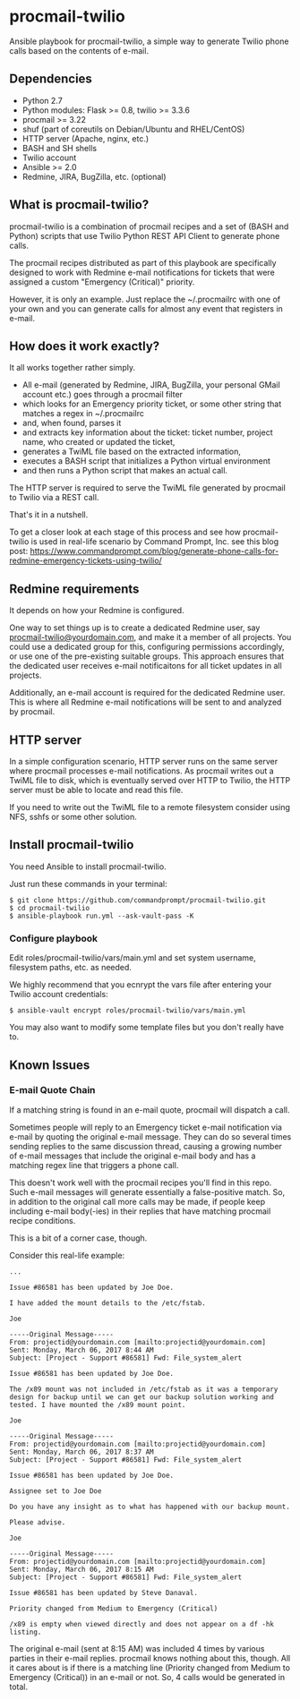 # procmail-twilio

Ansible playbook for procmail-twilio, a simple way to generate Twilio phone calls based on the contents of e-mail.

## Dependencies

* Python 2.7
* Python modules: Flask >= 0.8, twilio >= 3.3.6
* procmail >= 3.22
* shuf (part of coreutils on Debian/Ubuntu and RHEL/CentOS)
* HTTP server (Apache, nginx, etc.)
* BASH and SH shells
* Twilio account
* Ansible >= 2.0
* Redmine, JIRA, BugZilla, etc. (optional)

## What is procmail-twilio?
procmail-twilio is a combination of procmail recipes and a set of (BASH and Python) scripts that use Twilio Python REST API Client
to generate phone calls.

The procmail recipes distributed as part of this playbook are specifically designed to work with Redmine e-mail notifications for
tickets that were assigned a custom "Emergency (Critical)" priority. 

However, it is only an example. Just replace the ~/.procmailrc with one of your own and you can generate calls for almost any event
that registers in e-mail.

## How does it work exactly?

It all works together rather simply.

* All e-mail (generated by Redmine, JIRA, BugZilla, your personal GMail account etc.) goes through a procmail filter
* which looks for an Emergency priority ticket, or some other string that matches a regex in ~/.procmailrc
* and, when found, parses it
* and extracts key information about the ticket: ticket number, project name, who created or updated the ticket,
* generates a TwiML file based on the extracted information,
* executes a BASH script that initializes a Python virtual environment
* and then runs a Python script that makes an actual call.

The HTTP server is required to serve the TwiML file generated by procmail to Twilio via a REST call.

That's it in a nutshell.

To get a closer look at each stage of this process and see how procmail-twilio is used in real-life scenario by Command Prompt, Inc.
see this blog post: https://www.commandprompt.com/blog/generate-phone-calls-for-redmine-emergency-tickets-using-twilio/

## Redmine requirements

It depends on how your Redmine is configured.

One way to set things up is to create a dedicated Redmine user, say procmail-twilio@yourdomain.com, and make it a member of all
projects. You could use a dedicated group for this, configuring permissions accordingly, or use one of the pre-existing suitable groups.
This approach ensures that the dedicated user receives e-mail notificaitons for all ticket updates in all projects.

Additionally, an e-mail account is required for the dedicated Redmine user. This is where all Redmine e-mail notifications will
be sent to and analyzed by procmail.

## HTTP server

In a simple configuration scenario, HTTP server runs on the same server where procmail processes e-mail notifications. 
As procmail writes out a TwiML file to disk, which is eventually served over HTTP to Twilio, the HTTP server must be able to
locate and read this file.

If you need to write out the TwiML file to a remote filesystem consider using NFS, sshfs or some other solution.

## Install procmail-twilio

You need Ansible to install procmail-twilio. 

Just run these commands in your terminal:

```
$ git clone https://github.com/commandprompt/procmail-twilio.git
$ cd procmail-twilio
$ ansible-playbook run.yml --ask-vault-pass -K
```

### Configure playbook

Edit roles/procmail-twilio/vars/main.yml and set system username, filesystem paths, etc. as needed.

We highly recommend that you ecnrypt the vars file after entering your Twilio account credentials:

```
$ ansible-vault encrypt roles/procmail-twilio/vars/main.yml
```

You may also want to modify some template files but you don't really have to.

## Known Issues

### E-mail Quote Chain
If a matching string is found in an e-mail quote, procmail will dispatch a call.

Sometimes people will reply to an Emergency ticket e-mail notification via e-mail by quoting the original e-mail message.
They can do so several times sending replies to the same discussion thread, causing a growing number of e-mail messages that include the original e-mail body and has a matching regex line that triggers a phone call.

This doesn't work well with the procmail recipes you'll find in this repo. Such e-mail messages will generate essentially a false-positive match. So, in addition to the original call more calls may be made, if people keep including e-mail body(-ies) in their replies that have matching procmail recipe conditions.

This is a bit of a corner case, though.

Consider this real-life example:

```
...

Issue #86581 has been updated by Joe Doe.

I have added the mount details to the /etc/fstab.

Joe

-----Original Message-----
From: projectid@yourdomain.com [mailto:projectid@yourdomain.com] 
Sent: Monday, March 06, 2017 8:44 AM
Subject: [Project - Support #86581] Fwd: File_system_alert

Issue #86581 has been updated by Joe Doe.

The /x89 mount was not included in /etc/fstab as it was a temporary design for backup until we can get our backup solution working and tested. I have mounted the /x89 mount point.

Joe

-----Original Message-----
From: projectid@yourdomain.com [mailto:projectid@yourdomain.com] 
Sent: Monday, March 06, 2017 8:37 AM
Subject: [Project - Support #86581] Fwd: File_system_alert

Issue #86581 has been updated by Joe Doe.

Assignee set to Joe Doe

Do you have any insight as to what has happened with our backup mount.

Please advise.

Joe

-----Original Message-----
From: projectid@yourdomain.com [mailto:projectid@yourdomain.com] 
Sent: Monday, March 06, 2017 8:15 AM
Subject: [Project - Support #86581] Fwd: File_system_alert

Issue #86581 has been updated by Steve Danaval.

Priority changed from Medium to Emergency (Critical)

/x89 is empty when viewed directly and does not appear on a df -hk listing. 
```

The original e-mail (sent at 8:15 AM) was included 4 times by various parties in their e-mail replies. procmail knows nothing about this, though. All it cares about is if there is a matching line (Priority changed from Medium to Emergency (Critical)) in an e-mail or not. So, 4 calls would be generated in total.

